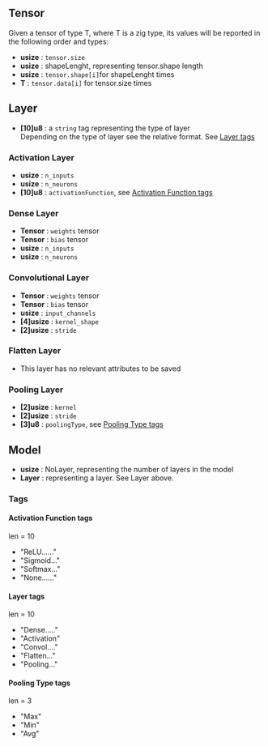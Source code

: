 
## Tensor  
Given a tensor of type T, where T is a zig type, its values will be reported in the following order and types:

- **usize** : `tensor.size`
- **usize** : shapeLenght, representing tensor.shape length
- **usize** : `tensor.shape[i]`for shapeLenght times
- **T** : `tensor.data[i]` for tensor.size times

## Layer  
- **[10]u8** :  a `string` tag representing the type of layer  
Depending on the type of layer see the relative format. See [Layer tags](#Layer-tags)

### Activation Layer   
- **usize** : `n_inputs`
- **usize** : `n_neurons`
- **[10]u8** : `activationFunction`, see [Activation Function tags](#Activation-Function-tags)

### Dense Layer  
- **Tensor** : `weights` tensor
- **Tensor** : `bias` tensor
- **usize** : `n_inputs`
- **usize** : `n_neurons`

### Convolutional Layer  
- **Tensor** : `weights` tensor  
- **Tensor** : `bias` tensor  
- **usize** : `input_channels`  
- **[4]usize** : `kernel_shape`  
- **[2]usize** : `stride`  

### Flatten Layer  
- This layer has no relevant attributes to be saved

### Pooling Layer  
- **[2]usize** : `kernel`  
- **[2]usize** : `stride`  
- **[3]u8** : `poolingType`, see [Pooling Type tags](#Pooling-Type-tags)

## Model  
- **usize** : NoLayer, representing the number of layers in the model
- **Layer** : representing a layer. See Layer above.

### Tags
#### Activation Function tags
len = 10  
- "ReLU......"
- "Sigmoid..."
- "Softmax..."
- "None......"
#### Layer tags
len = 10  
- "Dense....."
- "Activation"
- "Convol...."
- "Flatten..."  
- "Pooling..."  
#### Pooling Type tags
len = 3 
- "Max"  
- "Min"  
- "Avg"  




